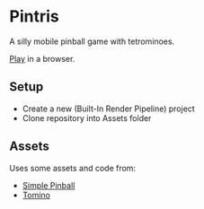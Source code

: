 # Pintris

A silly mobile pinball game with tetrominoes.

[Play](https://vvoijyy.itch.io/pintris) in a browser.

## Setup

- Create a new (Built-In Render Pipeline) project
- Clone repository into Assets folder

## Assets

Uses some assets and code from:
- [Simple Pinball](https://assetstore.unity.com/packages/templates/packs/simple-pinball-80053)
- [Tomino](https://assetstore.unity.com/packages/templates/packs/tomino-159004)
